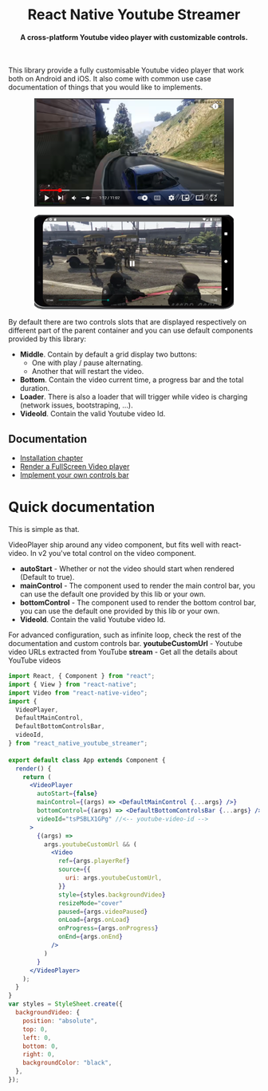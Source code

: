 <h1 align="center">
  React Native Youtube Streamer
</h1>

<h4 align="center">A cross-platform Youtube video player with customizable controls.</h4>

<br>

This library provide a fully customisable Youtube video player that work both on Android and iOS. It also come with common use case documentation of things that you would like to implements.

<p align="center">
  <img src="./assets/youtube.png" alt="" width=400>
</p>
<p align="center">
  <img src="./assets/videoImage.png" alt="" width=400>
</p>

By default there are two controls slots that are displayed respectively on different part of the parent container and you can use default components provided by this library:

- **Middle**. Contain by default a grid display two buttons:
  - One with play / pause alternating.
  - Another that will restart the video.
- **Bottom**. Contain the video current time, a progress bar and the total duration.
- **Loader**. There is also a loader that will trigger while video is charging (network issues, bootstraping, ...).
- **VideoId**. Contain the valid Youtube video Id.

## Documentation

- [Installation chapter](./doc/install.md)
- [Render a FullScreen Video player](./doc/full-screen-player.md)
- [Implement your own controls bar](./doc/custom-controls-bar.md)

# Quick documentation

This is simple as that.

VideoPlayer ship around any video component, but fits well with react-video. In v2 you've total control on the video component.

- **autoStart** - Whether or not the video should start when rendered (Default to true).
- **mainControl** - The component used to render the main control bar, you can use the default one provided by this lib or your own.
- **bottomControl** - The component used to render the bottom control bar, you can use the default one provided by this lib or your own.
- **VideoId**. Contain the valid Youtube video Id.

For advanced configuration, such as infinite loop, check the rest of the documentation and custom controls bar.
**youtubeCustomUrl** - Youtube video URLs extracted from YouTube
**stream** - Get all the details about YouTube videos

```jsx
import React, { Component } from "react";
import { View } from "react-native";
import Video from "react-native-video";
import {
  VideoPlayer,
  DefaultMainControl,
  DefaultBottomControlsBar,
  videoId,
} from "react_native_youtube_streamer";

export default class App extends Component {
  render() {
    return (
      <VideoPlayer
        autoStart={false}
        mainControl={(args) => <DefaultMainControl {...args} />}
        bottomControl={(args) => <DefaultBottomControlsBar {...args} />}
        videoId="tsPSBLX1GPg" //<-- youtube-video-id -->
      >
        {(args) =>
          args.youtubeCustomUrl && (
            <Video
              ref={args.playerRef}
              source={{
                uri: args.youtubeCustomUrl,
              }}
              style={styles.backgroundVideo}
              resizeMode="cover"
              paused={args.videoPaused}
              onLoad={args.onLoad}
              onProgress={args.onProgress}
              onEnd={args.onEnd}
            />
          )
        }
      </VideoPlayer>
    );
  }
}
var styles = StyleSheet.create({
  backgroundVideo: {
    position: "absolute",
    top: 0,
    left: 0,
    bottom: 0,
    right: 0,
    backgroundColor: "black",
  },
});
```

